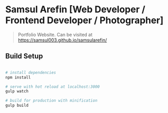 # Samsul Arefin [Web Developer / Frontend Developer / Photographer]

> Portfolio Website.
> Can be visited at https://samsul003.github.io/samsularefin/

## Build Setup

``` bash

# install dependencies
npm install

# serve with hot reload at localhost:3000
gulp watch

# build for production with minification
gulp build

```